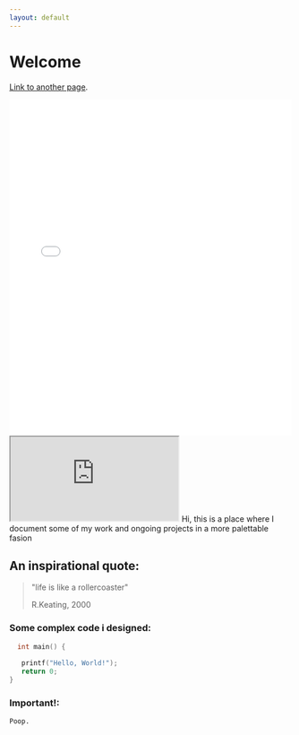 ```yaml
---
layout: default
---
```


# Welcome
[Link to another page](./Audio.html).

<iframe src="/files/html/posts/predoc_map.html" height="600px" width="100%" style="border:none;"></iframe>
<iframe src="https://editor.p5js.org/thats_just_an_alien/full/Mno8kYSZv"></iframe>
Hi, this is a place where I document some of my work and ongoing projects in a more palettable fasion

## An inspirational quote:

> "life is like a rollercoaster"
>
> R.Keating, 2000

### Some complex code i designed:
```c
  int main() {
   
   printf("Hello, World!");
   return 0;
}
```
### Important!:
```
Poop.
```

